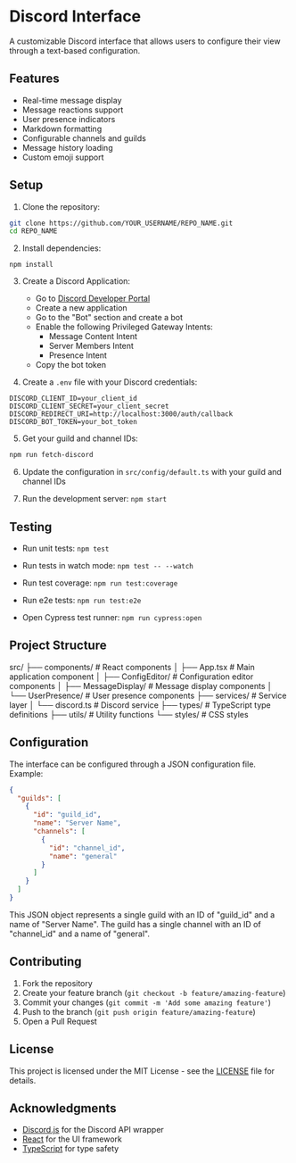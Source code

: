 # Discord Interface

A customizable Discord interface that allows users to configure their view through a text-based configuration.

## Features

- Real-time message display
- Message reactions support
- User presence indicators
- Markdown formatting
- Configurable channels and guilds
- Message history loading
- Custom emoji support

## Setup

1. Clone the repository:
```bash
git clone https://github.com/YOUR_USERNAME/REPO_NAME.git
cd REPO_NAME
```

2. Install dependencies:

`npm install`


3. Create a Discord Application:
   - Go to [Discord Developer Portal](https://discord.com/developers/applications)
   - Create a new application
   - Go to the "Bot" section and create a bot
   - Enable the following Privileged Gateway Intents:
     - Message Content Intent
     - Server Members Intent
     - Presence Intent
   - Copy the bot token

4. Create a `.env` file with your Discord credentials:
```
DISCORD_CLIENT_ID=your_client_id
DISCORD_CLIENT_SECRET=your_client_secret
DISCORD_REDIRECT_URI=http://localhost:3000/auth/callback
DISCORD_BOT_TOKEN=your_bot_token
```
5. Get your guild and channel IDs:
```bash
npm run fetch-discord
```

6. Update the configuration in `src/config/default.ts` with your guild and channel IDs

7. Run the development server:
`npm start`

## Testing

- Run unit tests:
`npm test`
- Run tests in watch mode:
`npm test -- --watch`

- Run test coverage:
`npm run test:coverage`

- Run e2e tests:
`npm run test:e2e`

- Open Cypress test runner:
`npm run cypress:open`

## Project Structure
src/
├── components/ # React components
│ ├── App.tsx # Main application component
│ ├── ConfigEditor/ # Configuration editor components
│ ├── MessageDisplay/ # Message display components
│ └── UserPresence/ # User presence components
├── services/ # Service layer
│ └── discord.ts # Discord service
├── types/ # TypeScript type definitions
├── utils/ # Utility functions
└── styles/ # CSS styles

## Configuration

The interface can be configured through a JSON configuration file. Example:
```json
{
  "guilds": [
    {
      "id": "guild_id",
      "name": "Server Name",
      "channels": [
        {
          "id": "channel_id",
          "name": "general"
        }
      ]
    }
  ]
}
```
This JSON object represents a single guild with an ID of "guild_id" and a name of "Server Name". The guild has a single channel with an ID of "channel_id" and a name of "general".
## Contributing

1. Fork the repository
2. Create your feature branch (`git checkout -b feature/amazing-feature`)
3. Commit your changes (`git commit -m 'Add some amazing feature'`)
4. Push to the branch (`git push origin feature/amazing-feature`)
5. Open a Pull Request

## License

This project is licensed under the MIT License - see the [LICENSE](LICENSE) file for details.

## Acknowledgments

- [Discord.js](https://discord.js.org/) for the Discord API wrapper
- [React](https://reactjs.org/) for the UI framework
- [TypeScript](https://www.typescriptlang.org/) for type safety